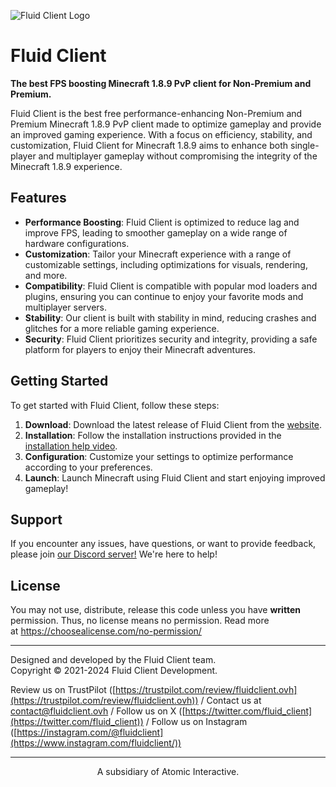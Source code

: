 ![Fluid Client Logo](https://i.imgur.com/8QqqyfP.png)

# Fluid Client

**The best FPS boosting Minecraft 1.8.9 PvP client for Non-Premium and Premium.**

Fluid Client is the best free performance-enhancing Non-Premium and Premium Minecraft 1.8.9 PvP client made to optimize gameplay and provide an improved gaming experience. With a focus on efficiency, stability, and customization, Fluid Client for Minecraft 1.8.9 aims to enhance both single-player and multiplayer gameplay without compromising the integrity of the Minecraft 1.8.9 experience.

## Features

- **Performance Boosting**: Fluid Client is optimized to reduce lag and improve FPS, leading to smoother gameplay on a wide range of hardware configurations.
- **Customization**: Tailor your Minecraft experience with a range of customizable settings, including optimizations for visuals, rendering, and more.
- **Compatibility**: Fluid Client is compatible with popular mod loaders and plugins, ensuring you can continue to enjoy your favorite mods and multiplayer servers.
- **Stability**: Our client is built with stability in mind, reducing crashes and glitches for a more reliable gaming experience.
- **Security**: Fluid Client prioritizes security and integrity, providing a safe platform for players to enjoy their Minecraft adventures.

## Getting Started

To get started with Fluid Client, follow these steps:

1. **Download**: Download the latest release of Fluid Client from the [website](https://fluidclient.ovh/download).
2. **Installation**: Follow the installation instructions provided in the [installation help video](https://youtu.be/RgX9o5RiYP4).
3. **Configuration**: Customize your settings to optimize performance according to your preferences.
4. **Launch**: Launch Minecraft using Fluid Client and start enjoying improved gameplay!

## Support

If you encounter any issues, have questions, or want to provide feedback, please join [our Discord server!](https://discord.gg/F38PwE4YQA) We're here to help!

## License

You may not use, distribute, release this code unless you have **written** permission. Thus, no license means no permission. Read more at https://choosealicense.com/no-permission/

---

Designed and developed by the Fluid Client team.  
Copyright © 2021-2024 Fluid Client Development.

Review us on TrustPilot ([https://trustpilot.com/review/fluidclient.ovh](https://trustpilot.com/review/fluidclient.ovh)) /
Contact us at contact@fluidclient.ovh /
Follow us on X ([https://twitter.com/fluid_client](https://twitter.com/fluid_client)) /
Follow us on Instagram ([https://instagram.com/@fluidclient](https://www.instagram.com/fluidclient/))


---

<center>A subsidiary of Atomic Interactive. </center>
